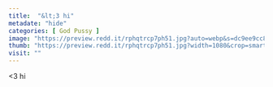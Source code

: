 ```yaml
---
title:  "&lt;3 hi"
metadate: "hide"
categories: [ God Pussy ]
image: "https://preview.redd.it/rphqtrcp7ph51.jpg?auto=webp&s=dc9ee9cc8ae7d9c30d50945cab3e4f218ae4e04f"
thumb: "https://preview.redd.it/rphqtrcp7ph51.jpg?width=1080&crop=smart&auto=webp&s=a56ae8a4cad3b6cab37b7bea6a6a344358c8f010"
visit: ""
---
```

&lt;3 hi
